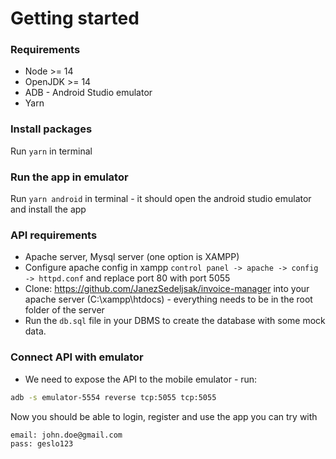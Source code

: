 # Getting started

### Requirements
- Node >= 14
- OpenJDK >= 14
- ADB - Android Studio emulator
- Yarn

### Install packages
Run `yarn` in terminal

### Run the app in emulator
Run `yarn android` in terminal - it should open the android studio emulator and install the app

### API requirements
- Apache server, Mysql server (one option is XAMPP)
- Configure apache config in xampp `control panel -> apache -> config -> httpd.conf` and replace port 80 with port 5055
- Clone: https://github.com/JanezSedeljsak/invoice-manager into your apache server (C:\xampp\htdocs) - everything needs to be in the root folder of the server
- Run the `db.sql` file in your DBMS to create the database with some mock data.

### Connect API with emulator
- We need to expose the API to the mobile emulator - run:
```bash
adb -s emulator-5554 reverse tcp:5055 tcp:5055
```

Now you should be able to login, register and use the app you can try with
```
email: john.doe@gmail.com
pass: geslo123
```

